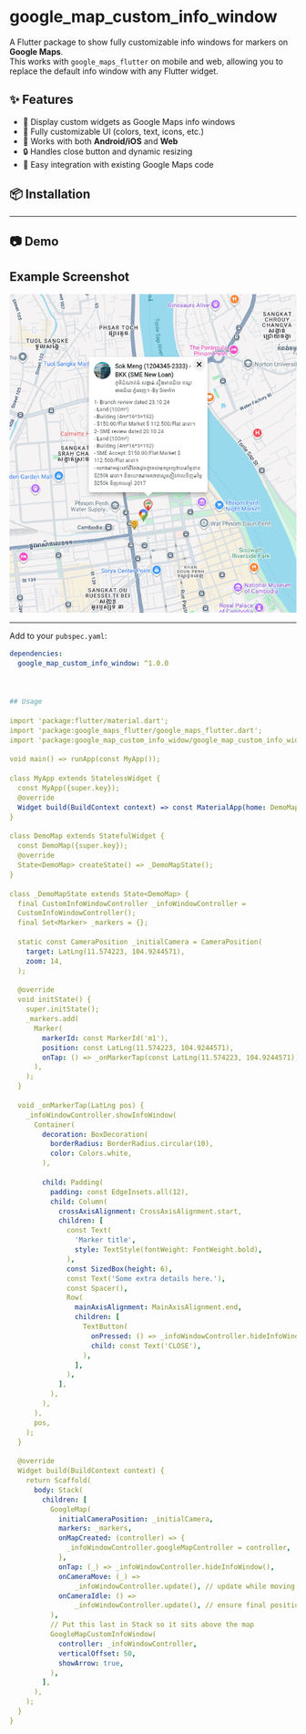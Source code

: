 # google_map_custom_info_window

A Flutter package to show fully customizable info windows for markers on **Google Maps**.  
This works with `google_maps_flutter` on mobile and web, allowing you to replace the default info window with any Flutter widget.

## ✨ Features

- 📌 Display custom widgets as Google Maps info windows
- 🎨 Fully customizable UI (colors, text, icons, etc.)
- 🔄 Works with both **Android/iOS** and **Web**
- 🔒 Handles close button and dynamic resizing
- 🚀 Easy integration with existing Google Maps code

## 📦 Installation

---

## 📷 Demo
## Example Screenshot

![Custom Info Window Example](https://raw.githubusercontent.com/Ngetsophun/google_map_custom_info_widow/main/example/assets/img_demo.png)

---

Add to your `pubspec.yaml`:

```yaml
dependencies:
  google_map_custom_info_window: ^1.0.0



## Usage

import 'package:flutter/material.dart';
import 'package:google_maps_flutter/google_maps_flutter.dart';
import 'package:google_map_custom_info_widow/google_map_custom_info_widow.dart';

void main() => runApp(const MyApp());

class MyApp extends StatelessWidget {
  const MyApp({super.key});
  @override
  Widget build(BuildContext context) => const MaterialApp(home: DemoMap());
}

class DemoMap extends StatefulWidget {
  const DemoMap({super.key});
  @override
  State<DemoMap> createState() => _DemoMapState();
}

class _DemoMapState extends State<DemoMap> {
  final CustomInfoWindowController _infoWindowController =
  CustomInfoWindowController();
  final Set<Marker> _markers = {};

  static const CameraPosition _initialCamera = CameraPosition(
    target: LatLng(11.574223, 104.9244571),
    zoom: 14,
  );

  @override
  void initState() {
    super.initState();
    _markers.add(
      Marker(
        markerId: const MarkerId('m1'),
        position: const LatLng(11.574223, 104.9244571),
        onTap: () => _onMarkerTap(const LatLng(11.574223, 104.9244571)),
      ),
    );
  }

  void _onMarkerTap(LatLng pos) {
    _infoWindowController.showInfoWindow(
      Container(
        decoration: BoxDecoration(
          borderRadius: BorderRadius.circular(10),
          color: Colors.white,
        ),

        child: Padding(
          padding: const EdgeInsets.all(12),
          child: Column(
            crossAxisAlignment: CrossAxisAlignment.start,
            children: [
              const Text(
                'Marker title',
                style: TextStyle(fontWeight: FontWeight.bold),
              ),
              const SizedBox(height: 6),
              const Text('Some extra details here.'),
              const Spacer(),
              Row(
                mainAxisAlignment: MainAxisAlignment.end,
                children: [
                  TextButton(
                    onPressed: () => _infoWindowController.hideInfoWindow(),
                    child: const Text('CLOSE'),
                  ),
                ],
              ),
            ],
          ),
        ),
      ),
      pos,
    );
  }

  @override
  Widget build(BuildContext context) {
    return Scaffold(
      body: Stack(
        children: [
          GoogleMap(
            initialCameraPosition: _initialCamera,
            markers: _markers,
            onMapCreated: (controller) => {
              _infoWindowController.googleMapController = controller,
            },
            onTap: (_) => _infoWindowController.hideInfoWindow(),
            onCameraMove: (_) =>
                _infoWindowController.update(), // update while moving
            onCameraIdle: () =>
                _infoWindowController.update(), // ensure final position
          ),
          // Put this last in Stack so it sits above the map
          GoogleMapCustomInfoWindow(
            controller: _infoWindowController,
            verticalOffset: 50,
            showArrow: true,
          ),
        ],
      ),
    );
  }
}
